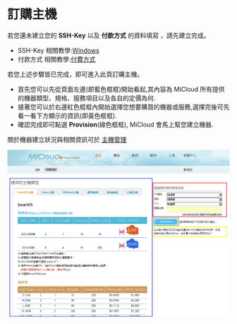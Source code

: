 訂購主機
===

若您還未建立您的 __SSH-Key__ 以及 __付款方式__ 的資料填寫 ，請先建立完成。


* SSH-Key 相關教學:[Windows](index.html?page=SSH+KeyGen+Connect+Tutorial-Windows.md)
* 付款方式 相關教學:[付費方式](index.html?page=Pay+way.md)




若您上述步驟皆已完成，即可進入此頁訂購主機。


*  首先您可以先從頁面左邊(即藍色框框)開始看起,其內容為 MiCloud 所有提供的機器類型、規格、服務項目以及各自的定價為何.
*  接著您可以於右邊紅色框框內開始選擇您想要購買的機器或服務,選擇完後可先看一看下方顯示的資訊(即黃色框框).
*  確認完成即可點選 __Provision__(綠色框框), MiCloud 會馬上幫您建立機器.

關於機器建立狀況與相關資訊可於 [主機管理](index.html?page=Manage+your+Machines.md)

<img src='images/Order+a+Machine-p1+-5.png' width='650' align='center'/>
